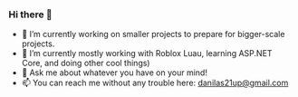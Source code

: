 ### Hi there 👋

- 🔭 I’m currently working on smaller projects to prepare for bigger-scale projects.
- 🌱 I’m currently mostly working with Roblox Luau, learning ASP.NET Core, and doing other cool things)
- 💬 Ask me about whatever you have on your mind!
- 📫 You can reach me without any trouble here: danilas21up@gmail.com

